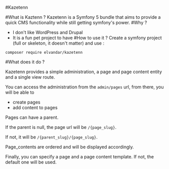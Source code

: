 #Kazetenn

#What is Kaztenn ?
Kazetenn is a Symfony 5 bundle that aims to provide a quick CMS functionality while still getting symfony's power.
#Why ?
- I don't like WordPress and Drupal
- It is a fun pet project to have
#How to use it ?
Create a symfony project (full or skeleton, it doesn't matter) and use : 

````shell
composer require elvandar/kazetenn
````

#What does it do ?

Kazetenn provides a simple administration, a page and page content entity and a single view route.

You can access the administration from the ``admin/pages`` url, from there, you will be able to
- create pages
- add content to pages

Pages can have a parent. 

If the parent is null, the page url will be ``/{page_slug}``.

If not, it will be ``/{parent_slug}/{page_slug}``.

Page_contents are ordered and will be displayed accordingly.

Finally, you can specify a page and a page content template. If not, the default one will be used.
